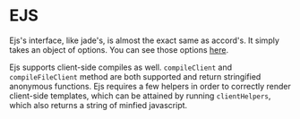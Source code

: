 EJS
===

Ejs's interface, like jade's, is almost the exact same as accord's. It simply takes an object of options. You can see those options [here](https://github.com/visionmedia/ejs#options).

Ejs supports client-side compiles as well. `compileClient` and `compileFileClient` method are both supported and return stringified anonymous functions. Ejs requires a few helpers in order to correctly render client-side templates, which can be attained by running `clientHelpers`, which also returns a string of minfied javascript.
